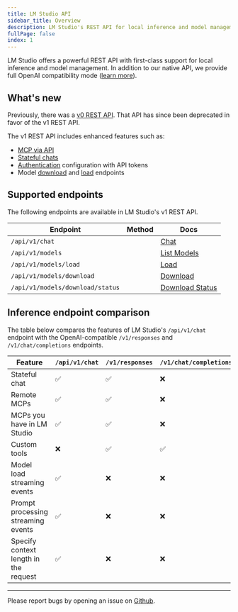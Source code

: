 ```yaml
---
title: LM Studio API
sidebar_title: Overview
description: LM Studio's REST API for local inference and model management
fullPage: false
index: 1
---
```


LM Studio offers a powerful REST API with first-class support for local inference and model management. In addition to our native API, we provide full OpenAI compatibility mode ([learn more](/docs/developer/openai-compat)).

## What's new
Previously, there was a [v0 REST API](/docs/developer/rest/endpoints). That API has since been deprecated in favor of the v1 REST API.

The v1 REST API includes enhanced features such as:
- [MCP via API](/docs/developer/core/mcp)
- [Stateful chats](/docs/developer/rest/stateful-chats)
- [Authentication](/docs/developer/core/authentication) configuration with API tokens
- Model [download](/docs/developer/rest/download) and [load](/docs/developer/rest/load) endpoints

## Supported endpoints
The following endpoints are available in LM Studio's v1 REST API.
<table class="flexible-cols">
  <thead>
    <tr>
      <th>Endpoint</th>
      <th>Method</th>
      <th>Docs</th>
    </tr>
  </thead>
  <tbody>
    <tr>
      <td><code>/api/v1/chat</code></td>
      <td><apimethod method="POST" /></td>
      <td><a href="/docs/developer/rest/chat">Chat</a></td>
    </tr>
    <tr>
      <td><code>/api/v1/models</code></td>
      <td><apimethod method="GET" /></td>
      <td><a href="/docs/developer/rest/list">List Models</a></td>
    </tr>
    <tr>
      <td><code>/api/v1/models/load</code></td>
      <td><apimethod method="POST" /></td>
      <td><a href="/docs/developer/rest/load">Load</a></td>
    </tr>
    <tr>
      <td><code>/api/v1/models/download</code></td>
      <td><apimethod method="POST" /></td>
      <td><a href="/docs/developer/rest/download">Download</a></td>
    </tr>
    <tr>
      <td><code>/api/v1/models/download/status</code></td>
      <td><apimethod method="GET" /></td>
      <td><a href="/docs/developer/rest/download-status">Download Status</a></td>
    </tr>
  </tbody>
</table>

## Inference endpoint comparison
The table below compares the features of LM Studio's `/api/v1/chat` endpoint with the OpenAI-compatible `/v1/responses` and `/v1/chat/completions` endpoints.
<table class="flexible-cols">
  <thead>
    <tr>
      <th>Feature</th>
      <th><code>/api/v1/chat</code></th>
      <th><code>/v1/responses</code></th>
      <th><code>/v1/chat/completions</code></th>
    </tr>
  </thead>
  <tbody>
    <tr>
      <td>Stateful chat</td>
      <td>✅</td>
      <td>✅</td>
      <td>❌</td>
    </tr>
    <tr>
      <td>Remote MCPs</td>
      <td>✅</td>
      <td>✅</td>
      <td>❌</td>
    </tr>
    <tr>
      <td>MCPs you have in LM Studio</td>
      <td>✅</td>
      <td>✅</td>
      <td>❌</td>
    </tr>
    <tr>
      <td>Custom tools</td>
      <td>❌</td>
      <td>✅</td>
      <td>✅</td>
    </tr>
    <tr>
      <td>Model load streaming events</td>
      <td>✅</td>
      <td>❌</td>
      <td>❌</td>
    </tr>
    <tr>
      <td>Prompt processing streaming events</td>
      <td>✅</td>
      <td>❌</td>
      <td>❌</td>
    </tr>
    <tr>
      <td>Specify context length in the request</td>
      <td>✅</td>
      <td>❌</td>
      <td>❌</td>
    </tr>
  </tbody>
</table>

---

Please report bugs by opening an issue on [Github](https://github.com/lmstudio-ai/lmstudio-bug-tracker/issues).
